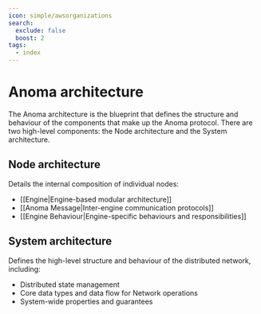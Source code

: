 ```yaml
---
icon: simple/awsorganizations
search:
  exclude: false
  boost: 2
tags:
  - index
---
```


# Anoma architecture

The Anoma architecture is the blueprint that defines the structure and behaviour
of the components that make up the Anoma protocol. There are two high-level
components: the Node architecture and the System architecture.

## Node architecture

Details the internal composition of individual nodes:

- [[Engine|Engine-based modular architecture]]
- [[Anoma Message|Inter-engine communication protocols]]
- [[Engine Behaviour|Engine-specific behaviours and responsibilities]]


## System architecture

Defines the high-level structure and behaviour of the distributed network,
including:

- Distributed state management <!-- and consensus -->
- Core data types and data flow for Network operations
- System-wide properties and guarantees
